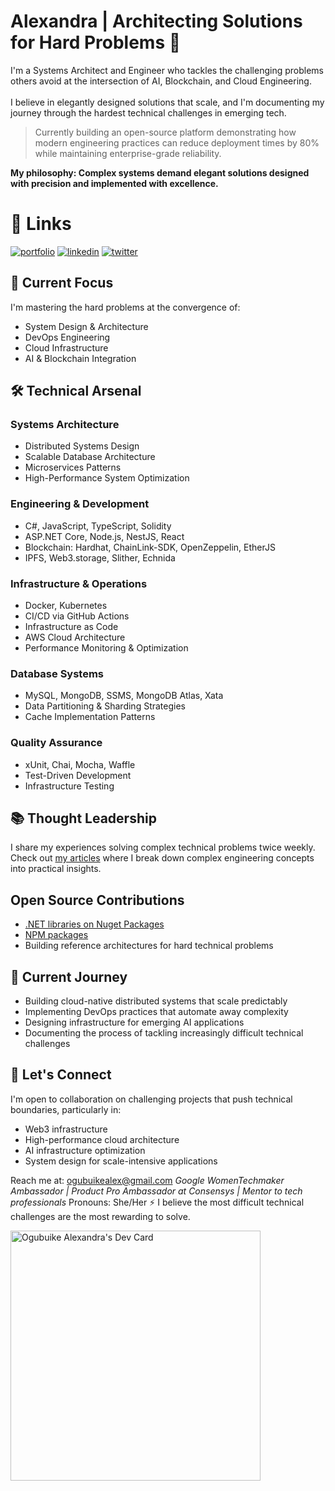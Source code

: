 # Alexandra | Architecting Solutions for Hard Problems 👋

I'm a Systems Architect and Engineer who tackles the challenging problems others avoid at the intersection of AI, Blockchain, and Cloud Engineering.<br><br>I believe in elegantly designed solutions that scale, and I'm documenting my journey through the hardest technical challenges in emerging tech.

> Currently building an open-source platform demonstrating how modern engineering practices can reduce deployment times by 80% while maintaining enterprise-grade reliability.


**My philosophy: Complex systems demand elegant solutions designed with precision and implemented with excellence.**

# 🔗 Links
[![portfolio](https://img.shields.io/badge/my_portfolio-000?style=for-the-badge&logo=ko-fi&logoColor=white)](https://github.com/ogubuikeAlex) 
[![linkedin](https://img.shields.io/badge/linkedin-0A66C2?style=for-the-badge&logo=linkedin&logoColor=white)](https://www.linkedin.com/in/ogubuike-alex/)
[![twitter](https://img.shields.io/badge/twitter-1DA1F2?style=for-the-badge&logo=twitter&logoColor=white)](https://twitter.com/OgubuikeAlex)

## 🔮 Current Focus
I'm mastering the hard problems at the convergence of:
- System Design & Architecture
- DevOps Engineering
- Cloud Infrastructure
- AI & Blockchain Integration

## 🛠 Technical Arsenal
### Systems Architecture
- Distributed Systems Design
- Scalable Database Architecture
- Microservices Patterns
- High-Performance System Optimization

### Engineering & Development
- C#, JavaScript, TypeScript, Solidity
- ASP.NET Core, Node.js, NestJS, React
- Blockchain: Hardhat, ChainLink-SDK, OpenZeppelin, EtherJS
- IPFS, Web3.storage, Slither, Echnida

### Infrastructure & Operations
- Docker, Kubernetes
- CI/CD via GitHub Actions
- Infrastructure as Code
- AWS Cloud Architecture
- Performance Monitoring & Optimization

### Database Systems
- MySQL, MongoDB, SSMS, MongoDB Atlas, Xata
- Data Partitioning & Sharding Strategies
- Cache Implementation Patterns

### Quality Assurance
- xUnit, Chai, Mocha, Waffle
- Test-Driven Development
- Infrastructure Testing

## 📚 Thought Leadership
I share my experiences solving complex technical problems twice weekly. Check out [my articles](https://medium.com/@ogubuikealex) where I break down complex engineering concepts into practical insights.

## Open Source Contributions
- [.NET libraries on Nuget Packages](https://www.nuget.org/profiles/KingAlexandra)
- [NPM packages](https://www.npmjs.com/settings/kingalex/packages)
- Building reference architectures for hard technical problems

## 🌱 Current Journey
- Building cloud-native distributed systems that scale predictably
- Implementing DevOps practices that automate away complexity
- Designing infrastructure for emerging AI applications
- Documenting the process of tackling increasingly difficult technical challenges

## 🤝 Let's Connect
I'm open to collaboration on challenging projects that push technical boundaries, particularly in:
- Web3 infrastructure
- High-performance cloud architecture
- AI infrastructure optimization
- System design for scale-intensive applications

Reach me at: ogubuikealex@gmail.com
_Google WomenTechmaker Ambassador | Product Pro Ambassador at Consensys | Mentor to tech professionals_
Pronouns: She/Her
⚡️ I believe the most difficult technical challenges are the most rewarding to solve.

<a href="https://app.daily.dev/KingAlex"><img src="https://api.daily.dev/devcards/829c9673ab6340778250feaebdca8d80.png?r=4rc" width="400" alt="Ogubuike Alexandra's Dev Card"/></a>




